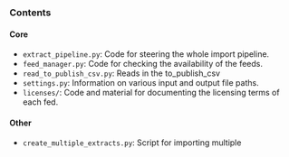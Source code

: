 ### Contents

#### Core
- `extract_pipeline.py`:
    Code for steering the whole import pipeline.
- `feed_manager.py`:
    Code for checking the availability of the feeds.
- `read_to_publish_csv.py`:
    Reads in the to_publish_csv
- `settings.py`:
    Information on various input and output file paths.
- `licenses/`:
    Code and material for documenting the licensing terms of each fed.


#### Other

- `create_multiple_extracts.py`:
    Script for importing multiple
